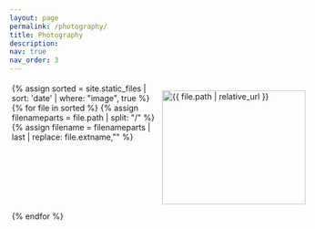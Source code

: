 ```yaml
---
layout: page
permalink: /photography/
title: Photography
description: 
nav: true
nav_order: 3
---
```


<div style="width:100%;display:grid;grid-template-columns:repeat(auto-fill,minmax(200px, 1fr));justify-content:center;padding:4px;">
    {% assign sorted = site.static_files | sort: 'date'  | where: "image", true  %}
    {% for file in sorted %}
      {% assign filenameparts = file.path | split: "/" %}
        {% assign filename = filenameparts | last | replace: file.extname,"" %}
         <div style="flex-basis:25%;width:100%;padding:10px;margin:2px;">
            <a href="{{site.imagesurl | relative_url}}{{file.name}}" title="{{ filename }}">
           <img src="{{ file.path | relative_url }}" alt="{{ file.path | relative_url }}"  style="width:100%;height:200px;object-fit:cover;transform:scale(1);transition:all 0.3s ease-in-out;" />
         </a></div>
    {% endfor %}
   </div>
